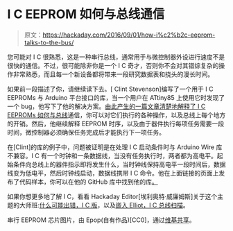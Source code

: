 # I C EEPROM 如何与总线通信

> 原文：<https://hackaday.com/2016/09/01/how-i%c2%b2c-eeprom-talks-to-the-bus/>

您可能对 I C 很熟悉，这是一种串行总线，通常用于与微控制器外设进行速度不是很快的通信。不过，很可能除非你是一个 I C 奇才，否则你不会对其错综复杂的操作非常熟悉，而且每一个新设备都将带来一段研究数据表和挠头的漫长时间。

如果前一段描述了你，请继续读下去。[ Clint Stevenson]编写了一个用于 I C EEPROMs 与 Arduino 平台接口的库，当一个用户在 ATtiny85 上使用它时发现了一个 bug，他写下了他的解决方案。[由此产生的一篇文章清楚地解释了 I C EEPROMs 如何与总线](http://www.cascologix.com/blog/interfacing-with-i2c-eeprom)通信，你可以对它们执行的各种操作，以及总线上每个地方的开销。然后，他继续解释 EEPROM 时序，以及由于器件执行每项任务需要一段时间，微控制器必须确保任务完成后才能执行下一项任务。

在[Clint]的库的例子中，问题被证明是在处理 I C 启动条件时与 Arduino Wire 库不兼容。I C 有一个时钟和一条数据线，当没有任务执行时，两者都为高电平。起始条件向总线上的器件指示即将发生什么，当时钟线保持高电平一段时间后，数据线变为低电平，然后时钟线启动，数据线携带 I C 命令。他在上面链接的页面上发布了代码样本，你可以在他的 GitHub 库中找到他的库[。](https://github.com/CascoLogix/CAT24M01)

如果你想更多地了解 I C，看看 Hackaday Editor[埃利奥特·威廉姆斯]关于这个主题的大师班:[什么可能出错，I C 版](http://hackaday.com/2016/07/19/what-could-go-wrong-i2c-edition/)，以及[嵌入 Elliot，I C 总线扫描](http://hackaday.com/2015/06/25/embed-with-elliot-i2c-bus-scanning/)。

串行 EEPROM 芯片图片，由 Epop(自有作品)[CC0]，通过[维基共享](https://commons.wikimedia.org/wiki/File:ATMEL048_93C46A_SC.jpg)。